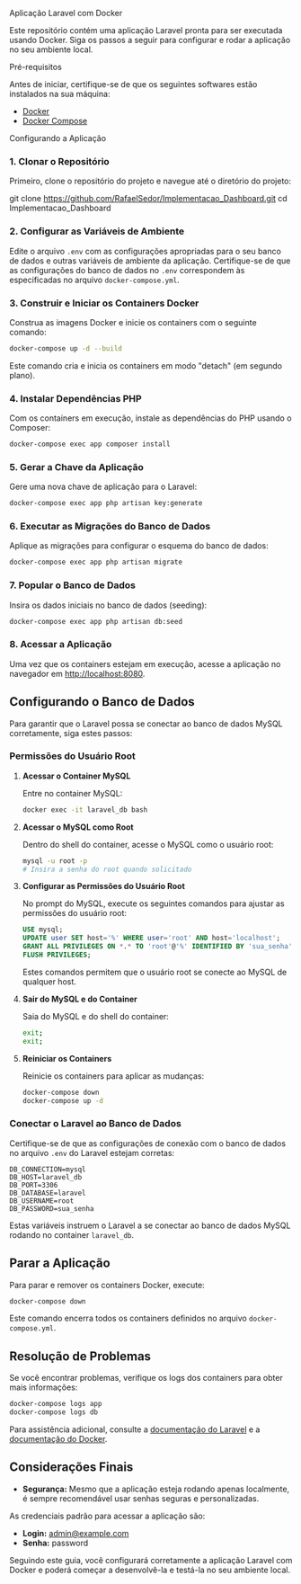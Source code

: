  Aplicação Laravel com Docker

Este repositório contém uma aplicação Laravel pronta para ser executada usando Docker. Siga os passos a seguir para configurar e rodar a aplicação no seu ambiente local.

 Pré-requisitos

Antes de iniciar, certifique-se de que os seguintes softwares estão instalados na sua máquina:

- [Docker](https://www.docker.com/get-started)
- [Docker Compose](https://docs.docker.com/compose/install/)

 Configurando a Aplicação

 ### 1. Clonar o Repositório

Primeiro, clone o repositório do projeto e navegue até o diretório do projeto:

git clone https://github.com/RafaelSedor/Implementacao_Dashboard.git
cd Implementacao_Dashboard


### 2. Configurar as Variáveis de Ambiente

Edite o arquivo `.env` com as configurações apropriadas para o seu banco de dados e outras variáveis de ambiente da aplicação. Certifique-se de que as configurações do banco de dados no `.env` correspondem às especificadas no arquivo `docker-compose.yml`.

### 3. Construir e Iniciar os Containers Docker

Construa as imagens Docker e inicie os containers com o seguinte comando:

```bash
docker-compose up -d --build
```

Este comando cria e inicia os containers em modo "detach" (em segundo plano).

### 4. Instalar Dependências PHP

Com os containers em execução, instale as dependências do PHP usando o Composer:

```bash
docker-compose exec app composer install
```

### 5. Gerar a Chave da Aplicação

Gere uma nova chave de aplicação para o Laravel:

```bash
docker-compose exec app php artisan key:generate
```

### 6. Executar as Migrações do Banco de Dados

Aplique as migrações para configurar o esquema do banco de dados:

```bash
docker-compose exec app php artisan migrate
```

### 7. Popular o Banco de Dados

Insira os dados iniciais no banco de dados (seeding):

```bash
docker-compose exec app php artisan db:seed
```

### 8. Acessar a Aplicação

Uma vez que os containers estejam em execução, acesse a aplicação no navegador em [http://localhost:8080](http://localhost:8080).

## Configurando o Banco de Dados

Para garantir que o Laravel possa se conectar ao banco de dados MySQL corretamente, siga estes passos:

### Permissões do Usuário Root

1. **Acessar o Container MySQL**

   Entre no container MySQL:

   ```bash
   docker exec -it laravel_db bash
   ```

2. **Acessar o MySQL como Root**

   Dentro do shell do container, acesse o MySQL como o usuário root:

   ```bash
   mysql -u root -p
   # Insira a senha do root quando solicitado
   ```

3. **Configurar as Permissões do Usuário Root**

   No prompt do MySQL, execute os seguintes comandos para ajustar as permissões do usuário root:

   ```sql
   USE mysql;
   UPDATE user SET host='%' WHERE user='root' AND host='localhost';
   GRANT ALL PRIVILEGES ON *.* TO 'root'@'%' IDENTIFIED BY 'sua_senha' WITH GRANT OPTION;
   FLUSH PRIVILEGES;
   ```

   Estes comandos permitem que o usuário root se conecte ao MySQL de qualquer host.

4. **Sair do MySQL e do Container**

   Saia do MySQL e do shell do container:

   ```bash
   exit;
   exit;
   ```

5. **Reiniciar os Containers**

   Reinicie os containers para aplicar as mudanças:

   ```bash
   docker-compose down
   docker-compose up -d
   ```

### Conectar o Laravel ao Banco de Dados

Certifique-se de que as configurações de conexão com o banco de dados no arquivo `.env` do Laravel estejam corretas:

```env
DB_CONNECTION=mysql
DB_HOST=laravel_db
DB_PORT=3306
DB_DATABASE=laravel
DB_USERNAME=root
DB_PASSWORD=sua_senha
```

Estas variáveis instruem o Laravel a se conectar ao banco de dados MySQL rodando no container `laravel_db`.

## Parar a Aplicação

Para parar e remover os containers Docker, execute:

```bash
docker-compose down
```

Este comando encerra todos os containers definidos no arquivo `docker-compose.yml`.

## Resolução de Problemas

Se você encontrar problemas, verifique os logs dos containers para obter mais informações:

```bash
docker-compose logs app
docker-compose logs db
```

Para assistência adicional, consulte a [documentação do Laravel](https://laravel.com/docs) e a [documentação do Docker](https://docs.docker.com/).

## Considerações Finais

- **Segurança:** Mesmo que a aplicação esteja rodando apenas localmente, é sempre recomendável usar senhas seguras e personalizadas.

As credenciais padrão para acessar a aplicação são:

- **Login:** admin@example.com
- **Senha:** password

Seguindo este guia, você configurará corretamente a aplicação Laravel com Docker e poderá começar a desenvolvê-la e testá-la no seu ambiente local.
